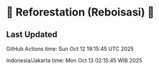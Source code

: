 
# 🌳 Reforestation (Reboisasi) 🌲

## Last Updated

GitHub Actions time: Sun Oct 12 19:15:45 UTC 2025

Indonesia/Jakarta time: Mon Oct 13 02:15:45 WIB 2025
